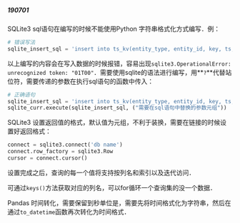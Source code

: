 ##### 190701

SQLite3 sql语句在编写的时候不能使用Python 字符串格式化方式编写．例：

```python
# 错误写法
sqlite_insert_sql = 'insert into ts_kv(entity_type, entity_id, key, ts, bool_v, str_v, long_v, dbl_v) values(%s, %s, %s, %s, %s, %s, %s, %s)'
```

以上编写的内容会在写入数据的时候报错，容易出现`sqlite3.OperationalError: unrecognized token: "01T00"`．需要使用sqlite的语法进行编写，用**`?`**代替站位符，需要传递的参数在执行sql语句的函数中传入：

```python
# 正确语句
sqlite_insert_sql = 'insert into ts_kv(entity_type, entity_id, key, ts, bool_v, str_v, long_v, dbl_v) values(?, ?, ?, ?, ?, ?, ?, ?)'
sqlite_curr.execute(sqlite_insert_sql, ("需要在sql语句中替换的参数元组"))
```



SQLite3 设置返回值的格式，默认值为元组，不利于装换，需要在链接的时候设置好返回格式：

```python
connect = sqlite3.connect('db name')
connect.row_factory = sqlite3.Row
cursor = connect.cursor()
```

设置完成之后，查询的每一个值将支持按列名和索引以及迭代访问．

可通过`keys()`方法获取对应的列名，可以for循环一个查询集的没一个数据．



Pandas 时间转化，需要保留到秒单位是，需要先将时间格式化为字符串，然后在通过`to_datetime`函数再次转化为时间格式．